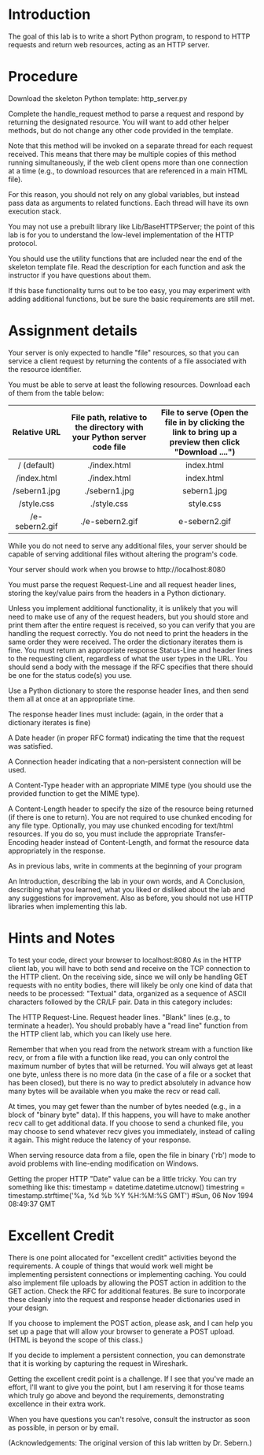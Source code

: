 # Introduction
The goal of this lab is to write a short Python program, to respond to HTTP requests and return web resources, acting as an HTTP server.

# Procedure
Download the skeleton Python template: http_server.py

Complete the handle_request method to parse a request and respond by returning the designated resource. You will want to add other helper methods, but do not change any other code provided in the template.

Note that this method will be invoked on a separate thread for each request received. This means that there may be multiple copies of this method running simultaneously, if the web client opens more than one connection at a time (e.g., to download resources that are referenced in a main HTML file).

For this reason, you should not rely on any global variables, but instead pass data as arguments to related functions. Each thread will have its own execution stack.

You may not use a prebuilt library like Lib/BaseHTTPServer; the point of this lab is for you to understand the low-level implementation of the HTTP protocol.

You should use the utility functions that are included near the end of the skeleton template file. Read the description for each function and ask the instructor if you have questions about them.

If this base functionality turns out to be too easy, you may experiment with adding additional functions, but be sure the basic requirements are still met.

# Assignment details
Your server is only expected to handle "file" resources, so that you can service a client request by returning the contents of a file associated with the resource identifier.

You must be able to serve at least the following resources. Download each of them from the table below:

| Relative URL | File path, relative to the directory with your Python server code file | File to serve (Open the file in by clicking the link to bring up a preview then click "Download ....") |
| :----: | :----: | :----: |
| / (default) | ./index.html | index.html |
| /index.html | ./index.html | index.html |
| /sebern1.jpg | ./sebern1.jpg | sebern1.jpg |
| /style.css |./style.css | style.css |
| /e-sebern2.gif | ./e-sebern2.gif | e-sebern2.gif |

While you do not need to serve any additional files, your server should be capable of serving additional files without altering the program's code.

Your server should work when you browse to http://localhost:8080

You must parse the request Request-Line and all request header lines, storing the key/value pairs from the headers in a Python dictionary.

Unless you implement additional functionality, it is unlikely that you will need to make use of any of the request headers, but you should store and print them after the entire request is received, so you can verify that you are handling the request correctly.
You do not need to print the headers in the same order they were received. The order the dictionary iterates them is fine.
You must return an appropriate response Status-Line and header lines to the requesting client, regardless of what the user types in the URL. You should send a body with the message if the RFC specifies that there should be one for the status code(s) you use.

Use a Python dictionary to store the response header lines, and then send them all at once at an appropriate time.

The response header lines must include: (again, in the order that a dictionary iterates is fine)

A Date header (in proper RFC format) indicating the time that the request was satisfied.

A Connection header indicating that a non-persistent connection will be used.

A Content-Type header with an appropriate MIME type (you should use the provided function to get the MIME type).

A Content-Length header to specify the size of the resource being returned (if there is one to return).
You are not required to use chunked encoding for any file type.
Optionally, you may use chunked encoding for text/html resources. If you do so, you must include the appropriate Transfer-Encoding header instead of Content-Length, and format the resource data appropriately in the response.

As in previous labs, write in comments at the beginning of your program

An Introduction, describing the lab in your own words, and
A Conclusion, describing what you learned, what you liked or disliked about the lab and any suggestions for improvement.
Also as before, you should not use HTTP libraries when implementing this lab.

# Hints and Notes
To test your code, direct your browser to localhost:8080
As in the HTTP client lab, you will have to both send and receive on the TCP connection to the HTTP client. On the receiving side, since we will only be handling GET requests with no entity bodies, there will likely be only one kind of data that needs to be processed: "Textual" data, organized as a sequence of ASCII characters followed by the CR/LF pair. Data in this category includes:

The HTTP Request-Line.
Request header lines.
"Blank" lines (e.g., to terminate a header). You should probably have a "read line" function from the HTTP client lab, which you can likely use here.

Remember that when you read from the network stream with a function like recv, or from a file with a function like read, you can only control the maximum number of bytes that will be returned. You will always get at least one byte, unless there is no more data (in the case of a file or a socket that has been closed), but there is no way to predict absolutely in advance how many bytes will be available when you make the recv or read call.

At times, you may get fewer than the number of bytes needed (e.g., in a block of "binary byte" data). If this happens, you will have to make another recv call to get additional data. If you choose to send a chunked file, you may choose to send whatever recv gives you immediately, instead of calling it again. This might reduce the latency of your response.

When serving resource data from a file, open the file in binary ('rb') mode to avoid problems with line-ending modification on Windows.

Getting the proper HTTP "Date" value can be a little tricky. You can try something like this:
timestamp = datetime.datetime.utcnow()
timestring = timestamp.strftime('%a, %d %b %Y %H:%M:%S GMT')
 				#Sun, 06 Nov 1994 08:49:37 GMT

# Excellent Credit
There is one point allocated for "excellent credit" activities beyond the requirements. A couple of things that would work well might be implementing persistent connections or implementing caching. You could also implement file uploads by allowing the POST action in addition to the GET action. Check the RFC for additional features. Be sure to incorporate these cleanly into the request and response header dictionaries used in your design.

If you choose to implement the POST action, please ask, and I can help you set up a page that will allow your browser to generate a POST upload. (HTML is beyond the scope of this class.)

If you decide to implement a persistent connection, you can demonstrate that it is working by capturing the request in Wireshark.

Getting the excellent credit point is a challenge. If I see that you've made an effort, I'll want to give you the point, but I am reserving it for those teams which truly go above and beyond the requirements, demonstrating excellence in their extra work.

When you have questions you can't resolve, consult the instructor as soon as possible, in person or by email.

(Acknowledgements: The original version of this lab written by Dr. Sebern.)